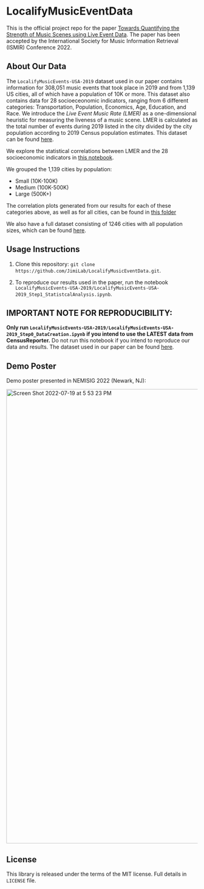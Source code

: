 # LocalifyMusicEventData

This is the official project repo for the paper [Towards Quantifying the Strength of Music Scenes using Live Event Data](https://drive.google.com/file/d/18UTmw81ZC8x4O-ZRC5MFIMVO32Dk0CAV/view?usp=sharing). The paper has been accepted by the International Society for Music Information Retrieval (ISMIR) Conference 2022. 

## About Our Data

The ```LocalifyMusicEvents-USA-2019``` dataset used in our paper contains information for 308,051 music events that took place in 2019 and from 1,139 US cities, all of which have a population of 10K or more. This dataset also contains data for 28 socioeceonomic indicators, ranging from 6 different categories: Transportation, Population, Economics, Age, Education, and Race. We introduce the _Live Event Music Rate (LMER)_ as a one-dimensional heuristic for measuring the liveness of a music scene. LMER is calculated as the total number of events during 2019 listed in the city divided by the city population according to 2019 Census population estimates. This dataset can be found [here](https://github.com/JimiLab/LocalifyMusicEventData/blob/main/LocalifyMusicEvents-USA-2019/data/LocalifyMusicEvents-USA-2019_paper.csv).

We explore the statistical correlations between LMER and the 28 socioeconomic indicators in [this notebook](https://github.com/JimiLab/LocalifyMusicEventData/blob/main/LocalifyMusicEvents-USA-2019/LocalifyMusicEvents-USA-2019_Step1_StatistcalAnalysis.ipynb). 

We grouped the 1,139 cities by population: 
- Small (10K-100K)
- Medium (100K-500K)
- Large (500K+)

The correlation plots generated from our results for each of these categories above, as well as for all cities, can be found in [this folder](https://github.com/JimiLab/LocalifyMusicEventData/tree/main/LocalifyMusicEvents-USA-2019/figures)

We also have a full dataset consisting of 1246 cities with all population sizes, which can be found [here](https://github.com/JimiLab/LocalifyMusicEventData/blob/main/LocalifyMusicEvents-USA-2019/data/LocalifyMusicEvents-USA-2019_full.csv).

## Usage Instructions

1) Clone this repository: ```git clone https://github.com/JimiLab/LocalifyMusicEventData.git```. 

2) To reproduce our results used in the paper, run the notebook ```LocalifyMusicEvents-USA-2019/LocalifyMusicEvents-USA-2019_Step1_StatistcalAnalysis.ipynb```.

## IMPORTANT NOTE FOR REPRODUCIBILITY:

**Only run ```LocalifyMusicEvents-USA-2019/LocalifyMusicEvents-USA-2019_Step0_DataCreation.ipynb``` if you intend to use the LATEST data from CensusReporter.** Do not run this notebook if you intend to reproduce our data and results. The dataset used in our paper can be found [here](https://github.com/JimiLab/LocalifyMusicEventData/blob/main/LocalifyMusicEvents-USA-2019/data/LocalifyMusicEvents-USA-2019_paper.csv). 


## Demo Poster

Demo poster presented in NEMISIG 2022 (Newark, NJ):

<img width="1197" alt="Screen Shot 2022-07-19 at 5 53 23 PM" src="https://user-images.githubusercontent.com/19521672/179855100-a532e248-3af1-4fd3-bc7a-a90b04b26783.png">


## License
This library is released under the terms of the MIT license. Full details in ```LICENSE``` file.
